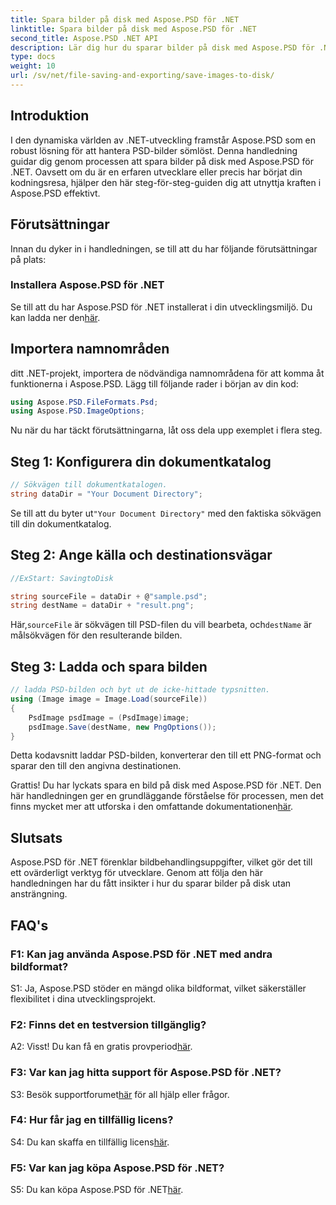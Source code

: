 ```yaml
---
title: Spara bilder på disk med Aspose.PSD för .NET
linktitle: Spara bilder på disk med Aspose.PSD för .NET
second_title: Aspose.PSD .NET API
description: Lär dig hur du sparar bilder på disk med Aspose.PSD för .NET. Följ denna steg-för-steg-guide för effektiv bildbehandling.
type: docs
weight: 10
url: /sv/net/file-saving-and-exporting/save-images-to-disk/
---
```

## Introduktion

I den dynamiska världen av .NET-utveckling framstår Aspose.PSD som en robust lösning för att hantera PSD-bilder sömlöst. Denna handledning guidar dig genom processen att spara bilder på disk med Aspose.PSD för .NET. Oavsett om du är en erfaren utvecklare eller precis har börjat din kodningsresa, hjälper den här steg-för-steg-guiden dig att utnyttja kraften i Aspose.PSD effektivt.

## Förutsättningar

Innan du dyker in i handledningen, se till att du har följande förutsättningar på plats:

### Installera Aspose.PSD för .NET

 Se till att du har Aspose.PSD för .NET installerat i din utvecklingsmiljö. Du kan ladda ner den[här](https://releases.aspose.com/psd/net/).

## Importera namnområden

ditt .NET-projekt, importera de nödvändiga namnområdena för att komma åt funktionerna i Aspose.PSD. Lägg till följande rader i början av din kod:

```csharp
using Aspose.PSD.FileFormats.Psd;
using Aspose.PSD.ImageOptions;
```

Nu när du har täckt förutsättningarna, låt oss dela upp exemplet i flera steg.

## Steg 1: Konfigurera din dokumentkatalog

```csharp
// Sökvägen till dokumentkatalogen.
string dataDir = "Your Document Directory";
```

 Se till att du byter ut`"Your Document Directory"` med den faktiska sökvägen till din dokumentkatalog.

## Steg 2: Ange källa och destinationsvägar

```csharp
//ExStart: SavingtoDisk

string sourceFile = dataDir + @"sample.psd";
string destName = dataDir + "result.png";
```

 Här,`sourceFile` är sökvägen till PSD-filen du vill bearbeta, och`destName` är målsökvägen för den resulterande bilden.

## Steg 3: Ladda och spara bilden

```csharp
// ladda PSD-bilden och byt ut de icke-hittade typsnitten.
using (Image image = Image.Load(sourceFile))
{
    PsdImage psdImage = (PsdImage)image;
    psdImage.Save(destName, new PngOptions());
}
```

Detta kodavsnitt laddar PSD-bilden, konverterar den till ett PNG-format och sparar den till den angivna destinationen.

 Grattis! Du har lyckats spara en bild på disk med Aspose.PSD för .NET. Den här handledningen ger en grundläggande förståelse för processen, men det finns mycket mer att utforska i den omfattande dokumentationen[här](https://reference.aspose.com/psd/net/).

## Slutsats

Aspose.PSD för .NET förenklar bildbehandlingsuppgifter, vilket gör det till ett ovärderligt verktyg för utvecklare. Genom att följa den här handledningen har du fått insikter i hur du sparar bilder på disk utan ansträngning.

## FAQ's

### F1: Kan jag använda Aspose.PSD för .NET med andra bildformat?

S1: Ja, Aspose.PSD stöder en mängd olika bildformat, vilket säkerställer flexibilitet i dina utvecklingsprojekt.

### F2: Finns det en testversion tillgänglig?

 A2: Visst! Du kan få en gratis provperiod[här](https://releases.aspose.com/).

### F3: Var kan jag hitta support för Aspose.PSD för .NET?

 S3: Besök supportforumet[här](https://forum.aspose.com/c/psd/34) för all hjälp eller frågor.

### F4: Hur får jag en tillfällig licens?

 S4: Du kan skaffa en tillfällig licens[här](https://purchase.aspose.com/temporary-license/).

### F5: Var kan jag köpa Aspose.PSD för .NET?

 S5: Du kan köpa Aspose.PSD för .NET[här](https://purchase.aspose.com/buy).